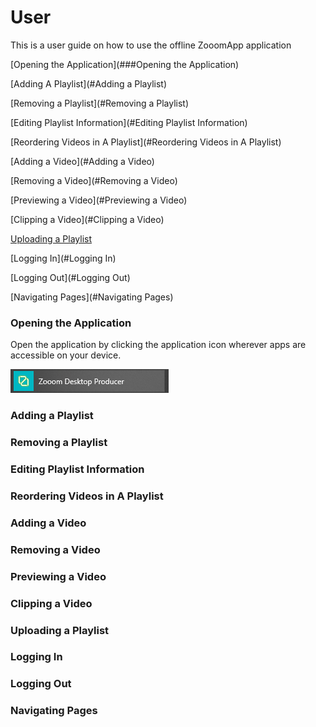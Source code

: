 # User 
This is a user guide on how to use the offline ZooomApp application

[Opening the Application](###Opening the Application)

[Adding A Playlist](#Adding a Playlist)

[Removing a Playlist](#Removing a Playlist)

[Editing Playlist Information](#Editing Playlist Information)

[Reordering Videos in A Playlist](#Reordering Videos in A Playlist)

[Adding a Video](#Adding a Video)

[Removing a Video](#Removing a Video)

[Previewing a Video](#Previewing a Video)

[Clipping a Video](#Clipping a Video)

[Uploading a Playlist](#Uploading-a-Playlist)

[Logging In](#Logging In)

[Logging Out](#Logging Out)

[Navigating Pages](#Navigating Pages)

### Opening the Application
Open the application by clicking the application icon wherever apps are accessible on your device.

![App Icon](https://github.com/Line98Dev/offline-video-editing/blob/master/Auxiliary%20Files/UWP-Screenshots/windows-start-menu-application.png)

### Adding a Playlist

### Removing a Playlist

### Editing Playlist Information

### Reordering Videos in A Playlist

### Adding a Video

### Removing a Video

### Previewing a Video

### Clipping a Video

### Uploading a Playlist

### Logging In

### Logging Out

### Navigating Pages

